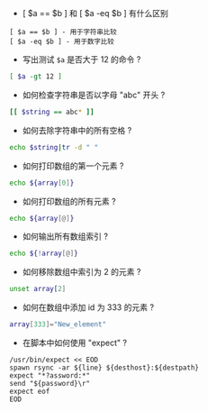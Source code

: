 - [ $a == $b ] 和 [ $a -eq $b ] 有什么区别

```
[ $a == $b ] - 用于字符串比较
[ $a -eq $b ] - 用于数字比较
```

- 写出测试 `$a` 是否大于 12 的命令 ?

```sh
[ $a -gt 12 ]
```

- 如何检查字符串是否以字母 "abc" 开头 ?

```sh
[[ $string == abc* ]]
```

- 如何去除字符串中的所有空格 ?

```sh
echo $string|tr -d " "
```

- 如何打印数组的第一个元素 ?

```sh
echo ${array[0]}
```

- 如何打印数组的所有元素 ?

```sh
echo ${array[@]}
```

- 如何输出所有数组索引 ?

```sh
echo ${!array[@]}
```

- 如何移除数组中索引为 2 的元素 ?

```sh
unset array[2]
```

- 如何在数组中添加 id 为 333 的元素 ?

```sh
array[333]="New_element"
```

- 在脚本中如何使用 "expect" ?

```shell
/usr/bin/expect << EOD
spawn rsync -ar ${line} ${desthost}:${destpath}
expect "*?assword:*"
send "${password}\r"
expect eof
EOD
```
